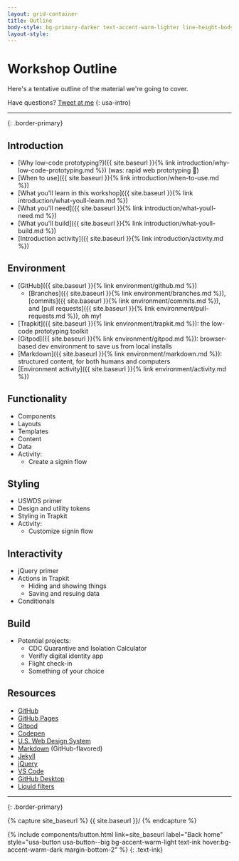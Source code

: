 ```yaml
---
layout: grid-container
title: Outline
body-style: bg-primary-darker text-accent-warm-lighter line-height-body-4 padding-bottom-9 font-body-lg slide
layout-style:
---
```


# Workshop Outline

Here's a tentative outline of the material we're going to cover.

Have questions? [Tweet at me](https://tiny.one/pn8bdvwr)
{: usa-intro}

<hr>{: .border-primary}

## Introduction

- [Why low-code prototyping?]({{ site.baseurl }}{% link introduction/why-low-code-prototyping.md %}) (was: rapid web prototyping 😬)
- [When to use]({{ site.baseurl }}{% link introduction/when-to-use.md %})
- [What you'll learn in this workshop]({{ site.baseurl }}{% link introduction/what-youll-learn.md %})
- [What you'll need]({{ site.baseurl }}{% link introduction/what-youll-need.md %})
- [What you'll build]({{ site.baseurl }}{% link introduction/what-youll-build.md %})
- [Introduction activity]({{ site.baseurl }}{% link introduction/activity.md %})

## Environment

- [GitHub]({{ site.baseurl }}{% link environment/github.md %})
    - [Branches]({{ site.baseurl }}{% link environment/branches.md %}), [commits]({{ site.baseurl }}{% link environment/commits.md %}), and [pull requests]({{ site.baseurl }}{% link environment/pull-requests.md %}), oh my!
- [Trapkit]({{ site.baseurl }}{% link environment/trapkit.md %}): the low-code prototyping toolkit
- [Gitpod]({{ site.baseurl }}{% link environment/gitpod.md %}): browser-based dev environment to save us from local installs
- [Markdown]({{ site.baseurl }}{% link environment/markdown.md %}): structured content, for both humans and computers
- [Environment activity]({{ site.baseurl }}{% link environment/activity.md %})

## Functionality

- Components
- Layouts
- Templates
- Content
- Data
- Activity:
    - Create a signin flow

## Styling

- USWDS primer
- Design and utility tokens
- Styling in Trapkit
- Activity:
    - Customize signin flow

## Interactivity

- jQuery primer
- Actions in Trapkit
    - Hiding and showing things
    - Saving and resuing data
- Conditionals

## Build

- Potential projects:
    - CDC Quarantive and Isolation Calculator
    - Verifly digital identity app
    - Flight check-in
    - Something of your choice

## Resources

- [GitHub](https://github.com/)
- [GitHub Pages](https://pages.github.com/)
- [Gitpod](https://www.gitpod.io/)
- [Codepen](https://codepen.io/)
- [U.S. Web Design System](https://designsystem.digital.gov/)
- [Markdown](https://docs.github.com/en/get-started/writing-on-github/getting-started-with-writing-and-formatting-on-github/basic-writing-and-formatting-syntax) (GitHub-flavored)
- [Jekyll](https://jekyllrb.com/)
- [jQuery](https://jquery.com/)
- [VS Code](https://code.visualstudio.com/)
- [GitHub Desktop](https://desktop.github.com/)
- [Liquid filters](https://shopify.github.io/liquid/filters/abs/)

<hr>{: .border-primary}

{% capture site_baseurl %}
{{ site.baseurl }}/
{% endcapture %}

{% include components/button.html link=site_baseurl label="Back home" style="usa-button usa-button--big bg-accent-warm-light text-ink hover:bg-accent-warm-dark margin-bottom-2" %}
{: .text-ink}
